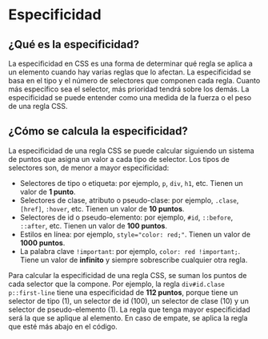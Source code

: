 # Especificidad

## ¿Qué es la especificidad?

La especificidad en CSS es una forma de determinar qué regla se aplica a un elemento cuando hay varias reglas que lo afectan. La especificidad se basa en el tipo y el número de selectores que componen cada regla. Cuanto más específico sea el selector, más prioridad tendrá sobre los demás. La especificidad se puede entender como una medida de la fuerza o el peso de una regla CSS.

## ¿Cómo se calcula la especificidad?

La especificidad de una regla CSS se puede calcular siguiendo un sistema de puntos que asigna un valor a cada tipo de selector. Los tipos de selectores son, de menor a mayor especificidad:

* Selectores de tipo o etiqueta: por ejemplo, `p`, `div`, `h1`, etc. Tienen un valor de **1 punto**.
* Selectores de clase, atributo o pseudo-clase: por ejemplo, `.clase`, `[href]`, `:hover`, etc. Tienen un valor de **10 puntos**.
* Selectores de id o pseudo-elemento: por ejemplo, `#id`, `::before`, `::after`, etc. Tienen un valor de **100 puntos**.
* Estilos en línea: por ejemplo, `style="color: red;"`. Tienen un valor de **1000 puntos**.
* La palabra clave `!important`: por ejemplo, `color: red !important;`. Tiene un valor de **infinito** y siempre sobrescribe cualquier otra regla.

Para calcular la especificidad de una regla CSS, se suman los puntos de cada selector que la compone. Por ejemplo, la regla `div#id.clase p::first-line` tiene una especificidad de **112 puntos**, porque tiene un selector de tipo (1), un selector de id (100), un selector de clase (10) y un selector de pseudo-elemento (1). La regla que tenga mayor especificidad será la que se aplique al elemento. En caso de empate, se aplica la regla que esté más abajo en el código.
